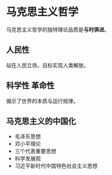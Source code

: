 # 马克思主义哲学

马克思主义哲学的独特理论品质是**与时俱进**。

## 人民性

站在人民立场，目标实现人类解放。

## 科学性 革命性

揭示了世界的本质与运行规律。

## 马克思主义的中国化

- 毛泽东思想
- 邓小平理论
- 三个代表重要思想
- 科学发展观
- 习近平新时代中国特色社会主义思想